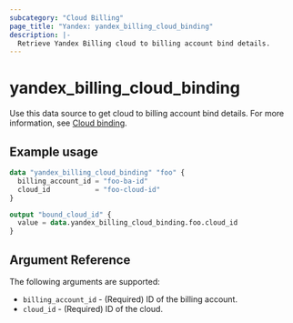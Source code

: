 ```yaml
---
subcategory: "Cloud Billing"
page_title: "Yandex: yandex_billing_cloud_binding"
description: |-
  Retrieve Yandex Billing cloud to billing account bind details.
---
```



# yandex_billing_cloud_binding




Use this data source to get cloud to billing account bind details. For more information, see [Cloud binding](https://cloud.yandex.ru/docs/billing/operations/pin-cloud).

## Example usage

```terraform
data "yandex_billing_cloud_binding" "foo" {
  billing_account_id = "foo-ba-id"
  cloud_id           = "foo-cloud-id"
}

output "bound_cloud_id" {
  value = data.yandex_billing_cloud_binding.foo.cloud_id
}
```


## Argument Reference

The following arguments are supported:

* `billing_account_id` - (Required) ID of the billing account.
* `cloud_id` - (Required) ID of the cloud.
